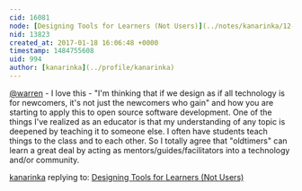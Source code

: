 ```yaml
---
cid: 16081
node: [Designing Tools for Learners (Not Users)](../notes/kanarinka/12-29-2016/designing-tools-for-learners-not-users)
nid: 13823
created_at: 2017-01-18 16:06:48 +0000
timestamp: 1484755608
uid: 994
author: [kanarinka](../profile/kanarinka)
---
```


[@warren](/profile/warren) - I love this - "I'm thinking that if we design as if all technology is for newcomers, it's not just the newcomers who gain" and how you are starting to apply this to open source software development. One of the things I've realized as an educator is that my understanding of any topic is deepened by teaching it to someone else. I often have students teach things to the class and to each other. So I totally agree that "oldtimers" can learn a great deal by acting as mentors/guides/facilitators into a technology and/or community.

[kanarinka](../profile/kanarinka) replying to: [Designing Tools for Learners (Not Users)](../notes/kanarinka/12-29-2016/designing-tools-for-learners-not-users)

